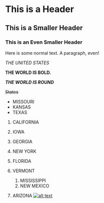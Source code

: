 # This is a Header

## This is a Smaller Header

### This is an Even Smaller Header

Here is some normal text. A paragraph, even!

_THE UNITED STATES_

**THE WORLD IS BOLD.**

**_THE WORLD IS ROUND_**

~~States~~

- MISSOURI
- KANSAS
- TEXAS

1. CALIFORNIA
2. IOWA
3. GEORGIA

1. NEW YORK
2. FLORIDA
3. VERMONT
	1. MISSISSIPPI
	2. NEW MEXICO
4. ARIZONA
[![alt text](https://i.imgur.com/81qyN1y.jpg)](http://www.google.com)

